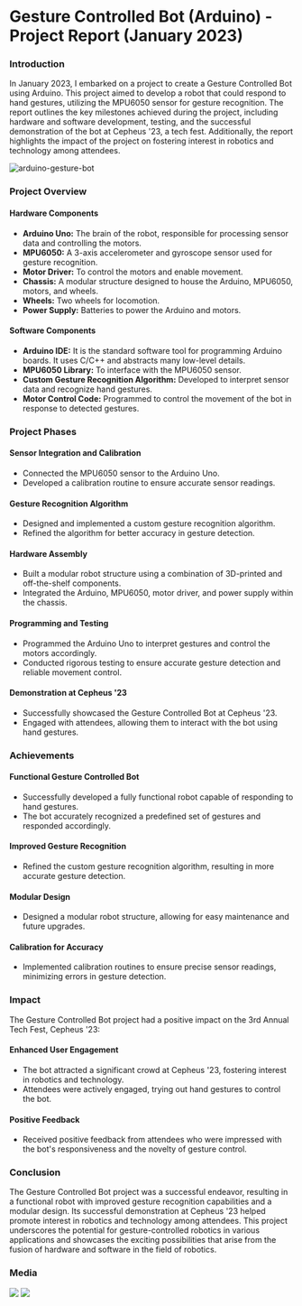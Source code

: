 # Gesture Controlled Bot (Arduino) - Project Report (January 2023)
### Introduction
In January 2023, I embarked on a project to create a Gesture Controlled Bot using Arduino. This project aimed to develop a robot that could respond to hand gestures, utilizing the MPU6050 sensor for gesture recognition. The report outlines the key milestones achieved during the project, including hardware and software development, testing, and the successful demonstration of the bot at Cepheus '23, a tech fest. Additionally, the report highlights the impact of the project on fostering interest in robotics and technology among attendees.

![arduino-gesture-bot](https://github.com/tyagibhavya/gesture-controlled-bot/assets/99269005/06897a3f-0ebd-4dfd-b655-92256a6d2f5f)

### Project Overview
#### Hardware Components
- **Arduino Uno:** The brain of the robot, responsible for processing sensor data and controlling the motors.
- **MPU6050:** A 3-axis accelerometer and gyroscope sensor used for gesture recognition.
- **Motor Driver:** To control the motors and enable movement.
- **Chassis:** A modular structure designed to house the Arduino, MPU6050, motors, and wheels.
- **Wheels:** Two wheels for locomotion.
- **Power Supply:** Batteries to power the Arduino and motors.

#### Software Components
- **Arduino IDE:**  It is the standard software tool for programming Arduino boards. It uses C/C++ and abstracts many low-level details.
- **MPU6050 Library:** To interface with the MPU6050 sensor.
- **Custom Gesture Recognition Algorithm:** Developed to interpret sensor data and recognize hand gestures.
- **Motor Control Code:** Programmed to control the movement of the bot in response to detected gestures.

### Project Phases
#### Sensor Integration and Calibration
- Connected the MPU6050 sensor to the Arduino Uno.
- Developed a calibration routine to ensure accurate sensor readings.
#### Gesture Recognition Algorithm
- Designed and implemented a custom gesture recognition algorithm.
- Refined the algorithm for better accuracy in gesture detection.
#### Hardware Assembly
- Built a modular robot structure using a combination of 3D-printed and off-the-shelf components.
- Integrated the Arduino, MPU6050, motor driver, and power supply within the chassis.
#### Programming and Testing
- Programmed the Arduino Uno to interpret gestures and control the motors accordingly.
- Conducted rigorous testing to ensure accurate gesture detection and reliable movement control.
#### Demonstration at Cepheus '23
- Successfully showcased the Gesture Controlled Bot at Cepheus '23.
- Engaged with attendees, allowing them to interact with the bot using hand gestures.

### Achievements
#### Functional Gesture Controlled Bot
- Successfully developed a fully functional robot capable of responding to hand gestures.
- The bot accurately recognized a predefined set of gestures and responded accordingly.
#### Improved Gesture Recognition
- Refined the custom gesture recognition algorithm, resulting in more accurate gesture detection.
#### Modular Design
- Designed a modular robot structure, allowing for easy maintenance and future upgrades.
#### Calibration for Accuracy
- Implemented calibration routines to ensure precise sensor readings, minimizing errors in gesture detection.

### Impact
The Gesture Controlled Bot project had a positive impact on the 3rd Annual Tech Fest, Cepheus '23:

#### Enhanced User Engagement
- The bot attracted a significant crowd at Cepheus '23, fostering interest in robotics and technology.
- Attendees were actively engaged, trying out hand gestures to control the bot.
#### Positive Feedback
- Received positive feedback from attendees who were impressed with the bot's responsiveness and the novelty of gesture control.

### Conclusion
The Gesture Controlled Bot project was a successful endeavor, resulting in a functional robot with improved gesture recognition capabilities and a modular design. Its successful demonstration at Cepheus '23 helped promote interest in robotics and technology among attendees. This project underscores the potential for gesture-controlled robotics in various applications and showcases the exciting possibilities that arise from the fusion of hardware and software in the field of robotics.

### Media
![](https://github.com/tyagibhavya/gesture-controlled-bot/blob/main/Media/gesture-bot-demo2.gif)
![](https://github.com/tyagibhavya/gesture-controlled-bot/blob/main/Media/gesture-bot-demo3.gif)
